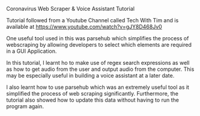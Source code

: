 Coronavirus Web Scraper & Voice Assistant Tutorial

Tutorial followed from a Youtube Channel called Tech With Tim and is available at https://www.youtube.com/watch?v=gJY8D468Jv0

One useful tool used in this was parsehub which simplifies the process of webscraping by allowing developers to select which elements are required in a GUI Application. 

In this tutorial, I learnt ho to make use of regex search expressions as well as how to get audio from the user and output audio from the computer. This may be especially useful in building a voice assistant at a later date.

I also learnt how to use parsehub which was an extremely useful tool as it simplified the process of web scraping significantly. Furthermore, the tutorial also showed how to update this data without having to run the program again.